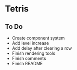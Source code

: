 # Tetris

## To Do

- Create component system
- Add level increase
- Add delay after clearing a row
- Finish rendering tools
- Finish comments
- Finish README
